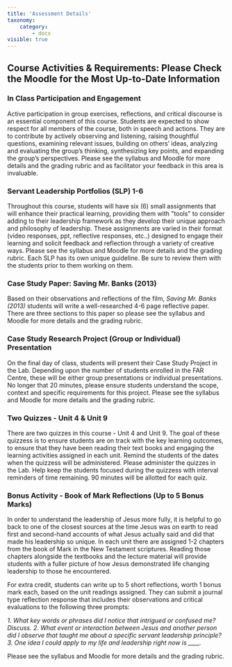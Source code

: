 ```yaml
---
title: 'Assessment Details'
taxonomy:
    category:
        - docs
visible: true
---
```


## Course Activities & Requirements: Please Check the Moodle for the Most Up-to-Date Information


### In Class Participation and Engagement

Active participation in group exercises, reflections, and critical discourse is an essential component of this course. Students are expected to show respect for all members of the course, both in speech and actions. They are to contribute by actively observing and listening, raising thoughtful questions, examining relevant issues, building on others’ ideas, analyzing and evaluating the group’s thinking, synthesizing key points, and expanding the group’s perspectives. Please see the syllabus and Moodle for more details and the grading rubric and as facilitator your feedback in this area is invaluable.


### Servant Leadership Portfolios (SLP) 1-6

Throughout this course, students will have six (6) small assignments that will enhance their practical learning, providing them with "tools" to consider adding to their leadership framework as they develop their unique approach and philosophy of leadership. These assignments are varied in their format (video responses, ppt, reflective responses, etc..) designed to engage their learning and solicit feedback and reflection through a variety of creative ways. Please see the syllabus and Moodle for more details and the grading rubric. Each SLP has its own unique guideline. Be sure to review them with the students prior to them working on them.


### Case Study Paper: Saving Mr. Banks (2013)

Based on their observations and reflections of the film, *Saving Mr. Banks (2013)* students will write a well-researched 4-6 page reflective paper. There are three sections to this paper so please see the syllabus and Moodle for more details and the grading rubric.


### Case Study Research Project (Group or Individual) Presentation

On the final day of class, students will present their Case Study Project in the Lab. Depending upon the number of students enrolled in the FAR Centre, these will be either group presentations or individual presentations. No longer that 20 minutes, please ensure students understand the scope, context and specific requirements for this project. Please see the syllabus and Moodle for more details and the grading rubric. 


### Two Quizzes - Unit 4 & Unit 9

There are two quizzes in this course - Unit 4 and Unit 9. The goal of these quizzess is to ensure students are on track with the key learning outcomes, to ensure that they have been reading their text books and engaging the learning activities assigned in each unit. Remind the students of the dates when the quizzess will be administered. Please administer the quizzes in the Lab. Help keep the students focused during the quizzess with interval reminders of time remaining. 90 minutes will be allotted for each quiz.


### Bonus Activity - Book of Mark Reflections (Up to 5 Bonus Marks)

In order to understand the leadership of Jesus more fully, it is helpful to go back to one of the closest sources at the time Jesus was on earth to read first and second-hand accounts of what Jesus actually said and did that made his leadership so unique.  In each unit there are assigned 1-2 chapters from the book of Mark in the New Testament scriptures. Reading those chapters alongside the textbooks and the lecture material will provide students with a fuller picture of how Jesus demonstrated life changing leadership to those he encountered. 

For extra credit, students can write up to 5 short reflections, worth 1 bonus mark each, based on the unit readings assigned. They can submit a journal type reflection response that includes their observations and critical evaluations to the following three prompts:

*1. What key words or phrases did I notice that intrigued or confused me? Discuss.*
*2. What event or interaction between Jesus and another person did I observe that taught me about a specific servant leadership principle?*
*3. One idea I could apply to my life and leadership right now is ____.*

Please see the syllabus and Moodle for more details and the grading rubric.
